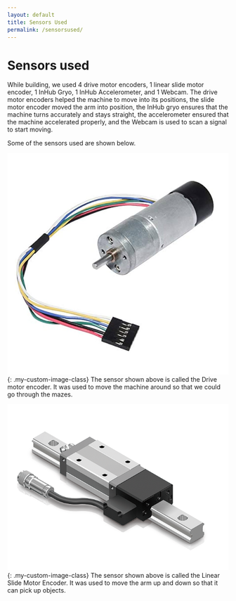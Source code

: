 ```yaml
---
layout: default 
title: Sensors Used
permalink: /sensorsused/
---
```


# Sensors used

While building, we used 4 drive motor encoders, 1 linear slide motor encoder, 1 InHub Gryo, 1 InHub Accelerometer, and 1 Webcam. The drive motor encoders helped the machine to move into its positions, the slide motor encoder moved the arm into position,  the InHub gryo ensures that the machine turns accurately and stays straight, the accelerometer ensured that the machine accelerated properly, and the Webcam is used to scan a signal to start moving.

Some of the sensors used are shown below. 

![Drive Motor Encoder](/assets/css/images/Drive%20Metal%20Encoder.jpg){: .my-custom-image-class}
The sensor shown above is called the Drive motor encoder. It was used to move the machine around so that we could go through the mazes. 


![Linear Slide Motor Encoder](/assets/css/images/Linear%20slide%20motor%20encoder.png){: .my-custom-image-class}
The sensor shown above is called the Linear Slide Motor Encoder. It was used to move the arm up and down so that it can pick up objects.